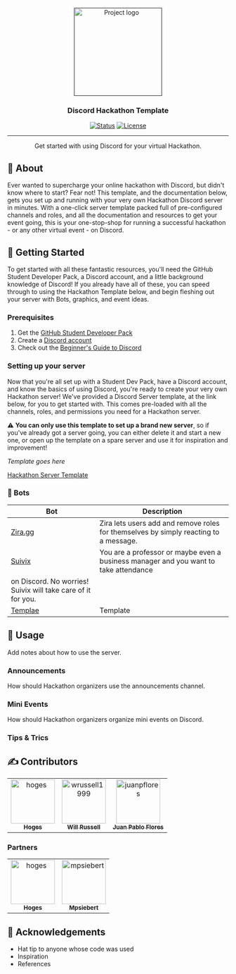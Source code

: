 <p align="center">
  <a href="" rel="noopener">
 <img width=200px height=200px src="https://i.imgur.com/6wj0hh6.jpg" alt="Project logo"></a>
</p>

<h3 align="center">Discord Hackathon Template</h3>

<div align="center">

[![Status](https://img.shields.io/badge/status-active-success.svg)]()
[![License](https://img.shields.io/badge/license-GNU-blue.svg)](/LICENSE)

</div>

---

<p align="center"> Get started with using Discord for your virtual Hackathon.
    <br> 
</p>

## 🧐 About <a name = "about"></a>

Ever wanted to supercharge your online hackathon with Discord, but didn't know where to start? Fear not! This template, and the documentation below, gets you set up and running with your very own Hackathon Discord server in minutes. With a one-click server template packed full of pre-configured channels and roles, and all the documentation and resources to get your event going, this is your one-stop-shop for running a successful hackathon - or any other virtual event - on Discord.

## 🏁 Getting Started <a name = "getting_started"></a>

To get started with all these fantastic resources, you'll need the GitHub Student Developer Pack, a Discord account, and a little background knowledge of Discord! If you already have all of these, you can speed through to using the Hackathon Template below, and begin fleshing out your server with Bots, graphics, and event ideas.

### Prerequisites

1. Get the [GitHub Student Developer Pack](https://education.github.com/pack)
2. Create a [Discord account](https://support.discord.com/hc/en-us/articles/360033931551-Getting-Started)
3. Check out the [Beginner's Guide to Discord](https://support.discord.com/hc/en-us/articles/360045138571-Beginner-s-Guide-to-Discord)


### Setting up your server

Now that you're all set up with a Student Dev Pack, have a Discord account, and know the basics of using Discord, you're ready to create your very own Hackathon server! We've provided a Discord Server template, at the link below, for you to get started with. This comes pre-loaded with all the channels, roles, and permissions you need for a Hackathon server. 

:warning: **You can only use this template to set up a brand new server**, so if you've already got a server going, you can either delete it and start a new one, or open up the template on a spare server and use it for inspiration and improvement!

*Template goes here*

[Hackathon Server Template](discord.new)

### 🤖 Bots
| Bot | Description |
|-|-|
| [Zira.gg](https://zira.gg) | Zira lets users add and remove roles for themselves by simply reacting to a message. |
| [Suivix](https://suivix.xyz/en) | You are a professor or maybe even a business manager and you want to take attendance
on Discord. No worries! Suivix will take care of it for you. |
| [Templae](https://github.com) | Template |

## 🎈 Usage <a name="usage"></a>

Add notes about how to use the server.

### Announcements
How should Hackathon organizers use the announcements channel.

### Mini Events
How should Hackathon organizers organize mini events on Discord.

### Tips & Trics
## ✍ Contributors  <a name = "contributors"></a>


<!-- readme: collaborators,contributors -start -->
<table>
<tr>
    <td align="center">
        <a href="https://github.com/hoges">
            <img src="https://avatars.githubusercontent.com/u/30841926?v=4" width="100;" alt="hoges"/>
            <br />
            <sub><b>Hoges</b></sub>
        </a>
    </td>
    <td align="center">
        <a href="https://github.com/wrussell1999">
            <img src="https://avatars.githubusercontent.com/u/34094921?v=4" width="100;" alt="wrussell1999"/>
            <br />
            <sub><b>Will Russell</b></sub>
        </a>
    </td>
    <td align="center">
        <a href="https://github.com/juanpflores">
            <img src="https://avatars.githubusercontent.com/u/6200135?v=4" width="100;" alt="juanpflores"/>
            <br />
            <sub><b>Juan Pablo Flores </b></sub>
        </a>
    </td></tr>
</table>
<!-- readme: collaborators,contributors -end -->

### Partners

<!-- readme: hoges,mpsiebert -start -->
<table>
<tr>
    <td align="center">
        <a href="https://github.com/hoges">
            <img src="https://avatars.githubusercontent.com/u/30841926?v=4" width="100;" alt="hoges"/>
            <br />
            <sub><b>Hoges</b></sub>
        </a>
    </td>
    <td align="center">
        <a href="https://github.com/mpsiebert">
            <img src="https://avatars.githubusercontent.com/u/21230922?v=4" width="100;" alt="mpsiebert"/>
            <br />
            <sub><b>Mpsiebert</b></sub>
        </a>
    </td></tr>
</table>
<!-- readme: hoges,mpsiebert -end -->

## 🎉 Acknowledgements <a name = "acknowledgement"></a>

- Hat tip to anyone whose code was used
- Inspiration
- References
